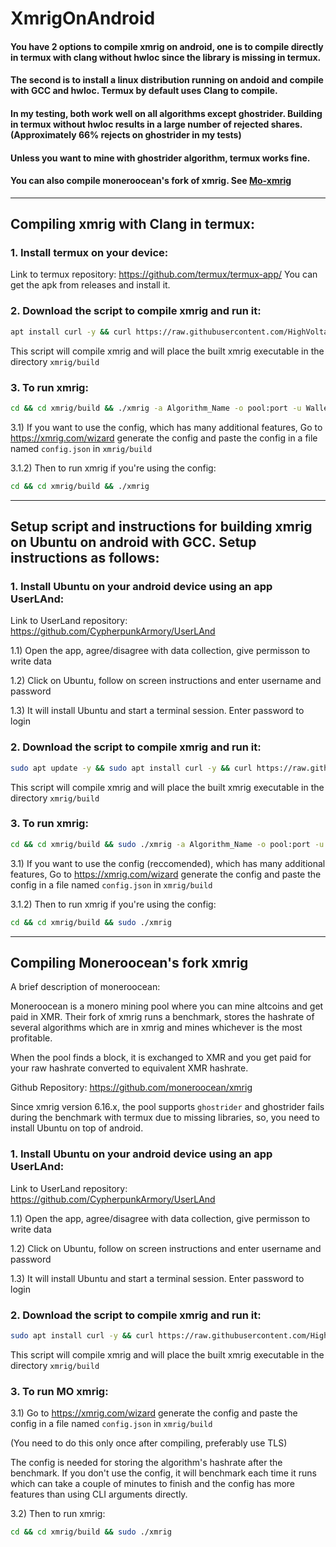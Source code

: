 # XmrigOnAndroid

#### You have 2 options to compile xmrig on android, one is to compile directly in termux with clang without hwloc since the library is missing in termux.
#### The second is to install a linux distribution running on andoid and compile with GCC and hwloc. Termux by default uses Clang to compile.
#### In my testing, both work well on all algorithms except ghostrider. Building in termux without hwloc results in a large number of rejected shares. (Approximately 66% rejects on ghostrider in my tests)
#### Unless you want to mine with ghostrider algorithm, termux works fine.
#### You can also compile moneroocean's fork of xmrig. See [Mo-xmrig](#compiling-Monerooceans-fork-xmrig)

***

## Compiling xmrig with Clang in termux:

### 1. Install termux on your device:
Link to termux repository: https://github.com/termux/termux-app/
You can get the apk from releases and install it.

### 2. Download the script to compile xmrig and run it:
```bash
apt install curl -y && curl https://raw.githubusercontent.com/HighVoltage557/XmrigOnAndroid/main/compileintermux.sh | bash
```

This script will compile xmrig and will place the built xmrig executable in the directory `xmrig/build`

### 3. To run xmrig:

```bash
cd && cd xmrig/build && ./xmrig -a Algorithm_Name -o pool:port -u Wallet_Address -p Password
```

3.1) If you want to use the config, which has many additional features, Go to https://xmrig.com/wizard generate the config and paste the config in a file named `config.json` in `xmrig/build`

3.1.2) Then to run xmrig if you're using the config:
```bash
cd && cd xmrig/build && ./xmrig
```
***
## Setup script and instructions for building xmrig on Ubuntu on android with GCC. Setup instructions as follows:

### 1. Install Ubuntu on your android device using an app UserLAnd:

Link to UserLand repository: https://github.com/CypherpunkArmory/UserLAnd

1.1) Open the app, agree/disagree with data collection, give permisson to write data

1.2) Click on Ubuntu, follow on screen instructions and enter username and password

1.3) It will install Ubuntu and start a terminal session. Enter password to login

### 2. Download the script to compile xmrig and run it:
```bash
sudo apt update -y && sudo apt install curl -y && curl https://raw.githubusercontent.com/HighVoltage557/XmrigOnAndroid/main/compile.sh | bash
```

This script will compile xmrig and will place the built xmrig executable in the directory `xmrig/build`

### 3. To run xmrig:

```bash
cd && cd xmrig/build && sudo ./xmrig -a Algorithm_Name -o pool:port -u Wallet_Address -p Password
```

3.1) If you want to use the config (reccomended), which has many additional features, Go to https://xmrig.com/wizard generate the config and paste the config in a file named `config.json` in `xmrig/build`

3.1.2) Then to run xmrig if you're using the config:
```bash
cd && cd xmrig/build && sudo ./xmrig
```
***
## Compiling Moneroocean's fork xmrig
A brief description of moneroocean: 

Moneroocean is a monero mining pool where you can mine altcoins and get paid in XMR. Their fork of xmrig runs a benchmark, stores the hashrate of several algorithms which are in xmrig and mines whichever is the most profitable.

When the pool finds a block, it is exchanged to XMR and you get paid for your raw hashrate converted to equivalent XMR hashrate.

Github Repository: https://github.com/moneroocean/xmrig

Since xmrig version 6.16.x, the pool supports `ghostrider` and ghostrider fails during the benchmark with termux due to missing libraries, so, you need to install Ubuntu on top of android.

### 1. Install Ubuntu on your android device using an app UserLAnd:

Link to UserLand repository: https://github.com/CypherpunkArmory/UserLAnd

1.1) Open the app, agree/disagree with data collection, give permisson to write data

1.2) Click on Ubuntu, follow on screen instructions and enter username and password

1.3) It will install Ubuntu and start a terminal session. Enter password to login

### 2. Download the script to compile xmrig and run it:
```bash
sudo apt install curl -y && curl https://raw.githubusercontent.com/HighVoltage557/XmrigOnAndroid/main/compilemoxmrig.sh | bash
```

This script will compile xmrig and will place the built xmrig executable in the directory `xmrig/build`

### 3. To run MO xmrig:

3.1) Go to https://xmrig.com/wizard generate the config and paste the config in a file named `config.json` in `xmrig/build`

(You need to do this only once after compiling, preferably use TLS)

The config is needed for storing the algorithm's hashrate after the benchmark. If you don't use the config, it will benchmark each time it runs which can take a couple of minutes to finish and the config has more features than using CLI arguments directly.

3.2) Then to run xmrig:
```bash
cd && cd xmrig/build && sudo ./xmrig
```
